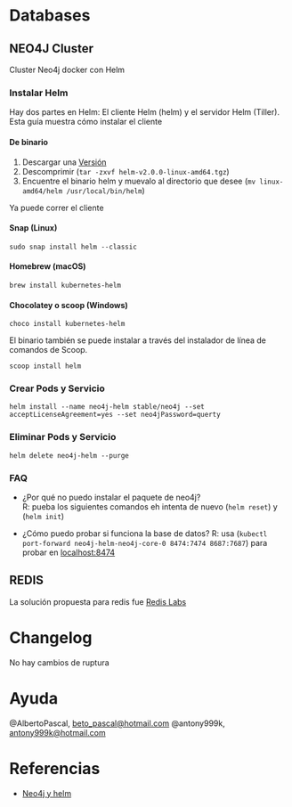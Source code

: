 # Databases

## NEO4J Cluster
Cluster Neo4j docker con Helm

### Instalar Helm
Hay dos partes en Helm: El cliente Helm (helm) y el servidor Helm (Tiller). Esta guía muestra cómo instalar el cliente

#### De binario
1. Descargar una [Versión](https://github.com/helm/helm/releases)
2. Descomprimir (`tar -zxvf helm-v2.0.0-linux-amd64.tgz`)
3. Encuentre el binario helm y muevalo al directorio que desee (`mv linux-amd64/helm /usr/local/bin/helm`)

Ya puede correr el cliente

#### Snap (Linux)
`sudo snap install helm --classic`

#### Homebrew (macOS)
`brew install kubernetes-helm`

#### Chocolatey o scoop (Windows)
`choco install kubernetes-helm`

El binario también se puede instalar a través del instalador de línea de comandos de Scoop.

`scoop install helm`

### Crear Pods y Servicio

`helm install --name neo4j-helm stable/neo4j --set acceptLicenseAgreement=yes --set neo4jPassword=querty`

### Eliminar Pods y Servicio

`helm delete neo4j-helm --purge`

### FAQ
- ¿Por qué no puedo instalar el paquete de neo4j?<br>
R: pueba los siguientes comandos eh intenta de nuevo (`helm reset`) y (`helm init`)

- ¿Cómo puedo probar si funciona la base de datos?
R: usa (`kubectl port-forward neo4j-helm-neo4j-core-0 8474:7474 8687:7687`) para probar en [localhost:8474](http://localhost:8474)

## REDIS

La solución propuesta para redis fue [Redis Labs](https://redislabs.com/)

# Changelog
No hay cambios de ruptura

# Ayuda
@AlbertoPascal, beto_pascal@hotmail.com
@antony999k, antony999k@hotmail.com

# Referencias
- [Neo4j y helm](https://github.com/helm/charts/tree/master/stable/neo4j)
